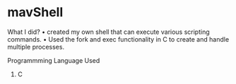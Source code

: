 # mavShell

What I did?
• created my own shell that can execute various scripting commands.
• Used the fork and exec functionality in C to create and handle multiple processes.

Programmming Language Used
1. C
